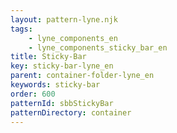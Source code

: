 ```yaml
---
layout: pattern-lyne.njk
tags: 
    - lyne_components_en
    - lyne_components_sticky_bar_en
title: Sticky-Bar
key: sticky-bar-lyne_en
parent: container-folder-lyne_en
keywords: sticky-bar
order: 600
patternId: sbbStickyBar
patternDirectory: container
---
```

